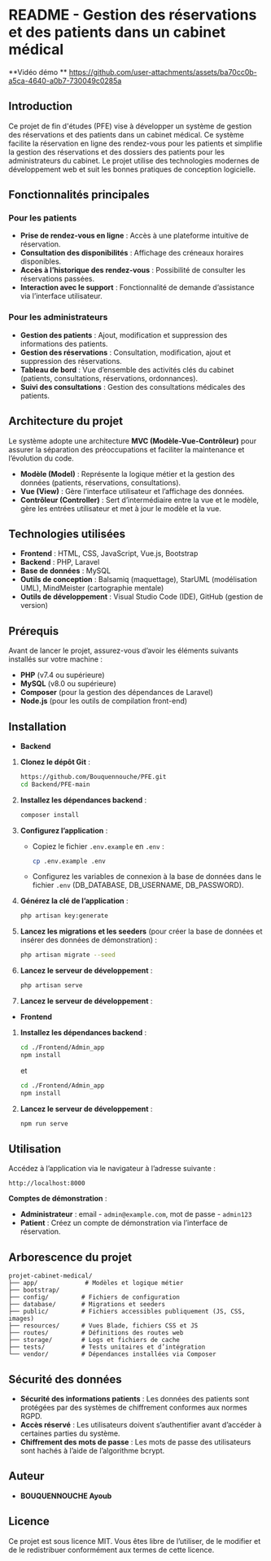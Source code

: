 # README - Gestion des réservations et des patients dans un cabinet médical

**Vidéo démo **
https://github.com/user-attachments/assets/ba70cc0b-a5ca-4640-a0b7-730049c0285a

## Introduction
Ce projet de fin d'études (PFE) vise à développer un système de gestion des réservations et des patients dans un cabinet médical. Ce système facilite la réservation en ligne des rendez-vous pour les patients et simplifie la gestion des réservations et des dossiers des patients pour les administrateurs du cabinet. Le projet utilise des technologies modernes de développement web et suit les bonnes pratiques de conception logicielle.

## Fonctionnalités principales

### Pour les patients
- **Prise de rendez-vous en ligne** : Accès à une plateforme intuitive de réservation.
- **Consultation des disponibilités** : Affichage des créneaux horaires disponibles.
- **Accès à l’historique des rendez-vous** : Possibilité de consulter les réservations passées.
- **Interaction avec le support** : Fonctionnalité de demande d’assistance via l’interface utilisateur.

### Pour les administrateurs
- **Gestion des patients** : Ajout, modification et suppression des informations des patients.
- **Gestion des réservations** : Consultation, modification, ajout et suppression des réservations.
- **Tableau de bord** : Vue d’ensemble des activités clés du cabinet (patients, consultations, réservations, ordonnances).
- **Suivi des consultations** : Gestion des consultations médicales des patients.

## Architecture du projet
Le système adopte une architecture **MVC (Modèle-Vue-Contrôleur)** pour assurer la séparation des préoccupations et faciliter la maintenance et l’évolution du code.

- **Modèle (Model)** : Représente la logique métier et la gestion des données (patients, réservations, consultations).
- **Vue (View)** : Gère l’interface utilisateur et l’affichage des données.
- **Contrôleur (Controller)** : Sert d’intermédiaire entre la vue et le modèle, gère les entrées utilisateur et met à jour le modèle et la vue.

## Technologies utilisées
- **Frontend** : HTML, CSS, JavaScript, Vue.js, Bootstrap
- **Backend** : PHP, Laravel
- **Base de données** : MySQL
- **Outils de conception** : Balsamiq (maquettage), StarUML (modélisation UML), MindMeister (cartographie mentale)
- **Outils de développement** : Visual Studio Code (IDE), GitHub (gestion de version)

## Prérequis
Avant de lancer le projet, assurez-vous d’avoir les éléments suivants installés sur votre machine :
- **PHP** (v7.4 ou supérieure)
- **MySQL** (v8.0 ou supérieure)
- **Composer** (pour la gestion des dépendances de Laravel)
- **Node.js** (pour les outils de compilation front-end)

## Installation

- **Backend**

1. **Clonez le dépôt Git** :
   ```bash
   https://github.com/Bouquennouche/PFE.git
   cd Backend/PFE-main
   ```

2. **Installez les dépendances backend** :
   ```bash
   composer install
   ```

3. **Configurez l’application** :
   - Copiez le fichier `.env.example` en `.env` :
     ```bash
     cp .env.example .env
     ```
   - Configurez les variables de connexion à la base de données dans le fichier `.env` (DB_DATABASE, DB_USERNAME, DB_PASSWORD).

4. **Générez la clé de l’application** :
   ```bash
   php artisan key:generate
   ```

5. **Lancez les migrations et les seeders** (pour créer la base de données et insérer des données de démonstration) :
   ```bash
   php artisan migrate --seed
   ```

6. **Lancez le serveur de développement** :
   ```bash
   php artisan serve
   ```
6. **Lancez le serveur de développement** :

- **Frontend**

1. **Installez les dépendances backend** :
    ```bash
   cd ./Frontend/Admin_app
   npm install
   ```
   et

   ```bash
   cd ./Frontend/Admin_app
   npm install
   ```
6. **Lancez le serveur de développement** :
   ```bash
   npm run serve
   ```


## Utilisation
Accédez à l’application via le navigateur à l’adresse suivante :
```
http://localhost:8000
```

**Comptes de démonstration** :
- **Administrateur** : email - `admin@example.com`, mot de passe - `admin123`
- **Patient** : Créez un compte de démonstration via l’interface de réservation.

## Arborescence du projet
```
projet-cabinet-medical/
├── app/             # Modèles et logique métier
├── bootstrap/      
├── config/         # Fichiers de configuration
├── database/       # Migrations et seeders
├── public/         # Fichiers accessibles publiquement (JS, CSS, images)
├── resources/      # Vues Blade, fichiers CSS et JS
├── routes/         # Définitions des routes web
├── storage/        # Logs et fichiers de cache
├── tests/          # Tests unitaires et d’intégration
└── vendor/         # Dépendances installées via Composer
```

## Sécurité des données
- **Sécurité des informations patients** : Les données des patients sont protégées par des systèmes de chiffrement conformes aux normes RGPD.
- **Accès réservé** : Les utilisateurs doivent s’authentifier avant d’accéder à certaines parties du système.
- **Chiffrement des mots de passe** : Les mots de passe des utilisateurs sont hachés à l’aide de l’algorithme bcrypt.

## Auteur
- **BOUQUENNOUCHE Ayoub**


## Licence
Ce projet est sous licence MIT. Vous êtes libre de l’utiliser, de le modifier et de le redistribuer conformément aux termes de cette licence.

